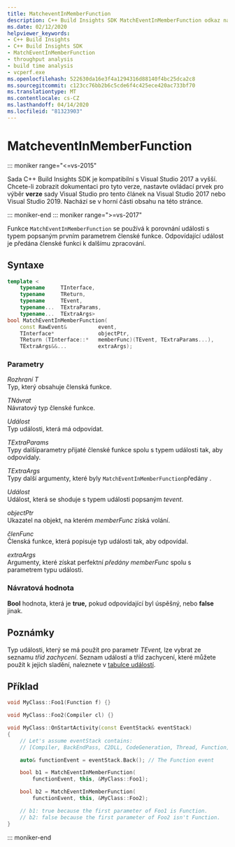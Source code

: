 ```yaml
---
title: MatcheventInMemberFunction
description: C++ Build Insights SDK MatchEventInMemberFunction odkaz na funkci.
ms.date: 02/12/2020
helpviewer_keywords:
- C++ Build Insights
- C++ Build Insights SDK
- MatchEventInMemberFunction
- throughput analysis
- build time analysis
- vcperf.exe
ms.openlocfilehash: 522630da16e3f4a1294316d88140f4bc25dca2c8
ms.sourcegitcommit: c123cc76bb2b6c5cde6f4c425ece420ac733bf70
ms.translationtype: MT
ms.contentlocale: cs-CZ
ms.lasthandoff: 04/14/2020
ms.locfileid: "81323903"
---
```

# <a name="matcheventinmemberfunction"></a>MatcheventInMemberFunction

::: moniker range="<=vs-2015"

Sada C++ Build Insights SDK je kompatibilní s Visual Studio 2017 a vyšší. Chcete-li zobrazit dokumentaci pro tyto verze, nastavte ovládací prvek pro výběr **verze** sady Visual Studio pro tento článek na Visual Studio 2017 nebo Visual Studio 2019. Nachází se v horní části obsahu na této stránce.

::: moniker-end
::: moniker range=">=vs-2017"

Funkce `MatchEventInMemberFunction` se používá k porovnání události s typem popsaným prvním parametrem členské funkce. Odpovídající událost je předána členské funkci k dalšímu zpracování.

## <a name="syntax"></a>Syntaxe

```cpp
template <
    typename     TInterface,
    typename     TReturn,
    typename     TEvent,
    typename...  TExtraParams,
    typename...  TExtraArgs>
bool MatchEventInMemberFunction(
    const RawEvent&          event,
    TInterface*              objectPtr,
    TReturn (TInterface::*   memberFunc)(TEvent, TExtraParams...),
    TExtraArgs&&...          extraArgs);
```

### <a name="parameters"></a>Parametry

*Rozhraní T*\
Typ, který obsahuje členská funkce.

*TNávrat*\
Návratový typ členské funkce.

*Událost*\
Typ události, která má odpovídat.

*TExtraParams*\
Typy dalšíparametry přijaté členské funkce spolu s typem události tak, aby odpovídaly.

*TExtraArgs*\
Typy další argumenty, které byly `MatchEventInMemberFunction`předány .

*Událost*\
Událost, která se shoduje s typem události popsaným *tevent*.

*objectPtr*\
Ukazatel na objekt, na kterém *memberFunc* získá volání.

*členFunc*\
Členská funkce, která popisuje typ události tak, aby odpovídal.

*extraArgs*\
Argumenty, které získat perfektní *předány memberFunc* spolu s parametrem typu události.

### <a name="return-value"></a>Návratová hodnota

**Bool** hodnota, která je **true,** pokud odpovídající byl úspěšný, nebo **false** jinak.

## <a name="remarks"></a>Poznámky

Typ události, který se má použít pro parametr *TEvent,* lze vybrat ze seznamu *tříd zachycení*. Seznam událostí a tříd zachycení, které můžete použít k jejich sladění, naleznete v [tabulce událostí](../event-table.md).

## <a name="example"></a>Příklad

```cpp
void MyClass::Foo1(Function f) {}

void MyClass::Foo2(Compiler cl) {}

void MyClass::OnStartActivity(const EventStack& eventStack)
{
    // Let's assume eventStack contains:
    // [Compiler, BackEndPass, C2DLL, CodeGeneration, Thread, Function]

    auto& functionEvent = eventStack.Back(); // The Function event

    bool b1 = MatchEventInMemberFunction(
        functionEvent, this, &MyClass::Foo1);

    bool b2 = MatchEventInMemberFunction(
        functionEvent, this, &MyClass::Foo2);

    // b1: true because the first parameter of Foo1 is Function.
    // b2: false because the first parameter of Foo2 isn't Function.
}
```

::: moniker-end
